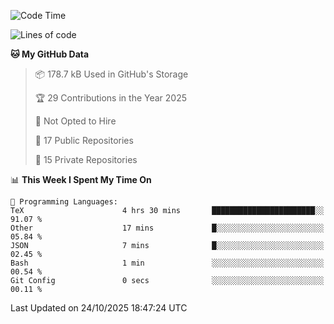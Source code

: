 <!--START_SECTION:waka-->
![Code Time](http://img.shields.io/badge/Code%20Time-1%2C154%20hrs%2013%20mins-blue)

![Lines of code](https://img.shields.io/badge/From%20Hello%20World%20I%27ve%20Written-225.9%20thousand%20lines%20of%20code-blue)

**🐱 My GitHub Data** 

> 📦 178.7 kB Used in GitHub's Storage 
 > 
> 🏆 29 Contributions in the Year 2025
 > 
> 🚫 Not Opted to Hire
 > 
> 📜 17 Public Repositories 
 > 
> 🔑 15 Private Repositories 
 > 
📊 **This Week I Spent My Time On** 

```text
💬 Programming Languages: 
TeX                      4 hrs 30 mins       ███████████████████████░░   91.07 % 
Other                    17 mins             █░░░░░░░░░░░░░░░░░░░░░░░░   05.84 % 
JSON                     7 mins              █░░░░░░░░░░░░░░░░░░░░░░░░   02.45 % 
Bash                     1 min               ░░░░░░░░░░░░░░░░░░░░░░░░░   00.54 % 
Git Config               0 secs              ░░░░░░░░░░░░░░░░░░░░░░░░░   00.11 % 
```


 Last Updated on 24/10/2025 18:47:24 UTC
<!--END_SECTION:waka-->
